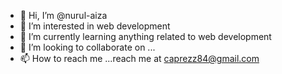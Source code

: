 - 👋 Hi, I’m @nurul-aiza
- 👀 I’m interested in web development
- 🌱 I’m currently learning anything related to web development
- 💞️ I’m looking to collaborate on ...
- 📫 How to reach me ...reach me at caprezz84@gmail.com

<!---
nurul-aiza/nurul-aiza is a ✨ special ✨ repository because its `README.md` (this file) appears on your GitHub profile.
You can click the Preview link to take a look at your changes.
--->
